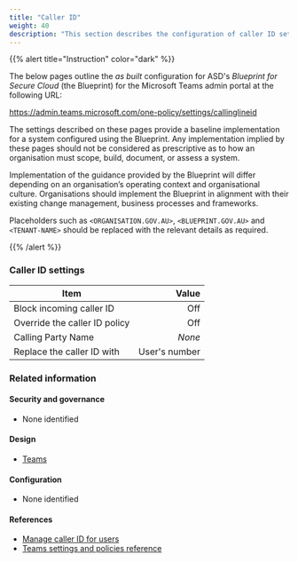 ```yaml
---
title: "Caller ID"
weight: 40
description: "This section describes the configuration of caller ID settings within Microsoft Teams associated with systems built according to guidance in ASD's Blueprint for Secure Cloud."
---
```


{{% alert title="Instruction" color="dark" %}}

The below pages outline the _as built_ configuration for ASD's _Blueprint for Secure Cloud_ (the Blueprint) for the Microsoft Teams admin portal at the following URL:

<https://admin.teams.microsoft.com/one-policy/settings/callinglineid>

The settings described on these pages provide a baseline implementation for a system configured using the Blueprint. Any implementation implied by these pages should not be considered as prescriptive as to how an organisation must scope, build, document, or assess a system.

Implementation of the guidance provided by the Blueprint will differ depending on an organisation’s operating context and organisational culture. Organisations should implement the Blueprint in alignment with their existing change management, business processes and frameworks.

Placeholders such as `<ORGANISATION.GOV.AU>`, `<BLUEPRINT.GOV.AU>` and `<TENANT-NAME>` should be replaced with the relevant details as required.

{{% /alert %}}

### Caller ID settings

| Item                          |         Value |
| ----------------------------- | ------------: |
| Block incoming caller ID      |           Off |
| Override the caller ID policy |           Off |
| Calling Party Name            |        _None_ |
| Replace the caller ID with    | User's number |

### Related information

#### Security and governance

- None identified

#### Design

- [Teams](/design/shared-services/teams)

#### Configuration

- None identified

#### References

- [Manage caller ID for users](https://learn.microsoft.com/en-au/microsoftteams/caller-id-policies)
- [Teams settings and policies reference](https://learn.microsoft.com/en-au/microsoftteams/settings-policies-reference)
